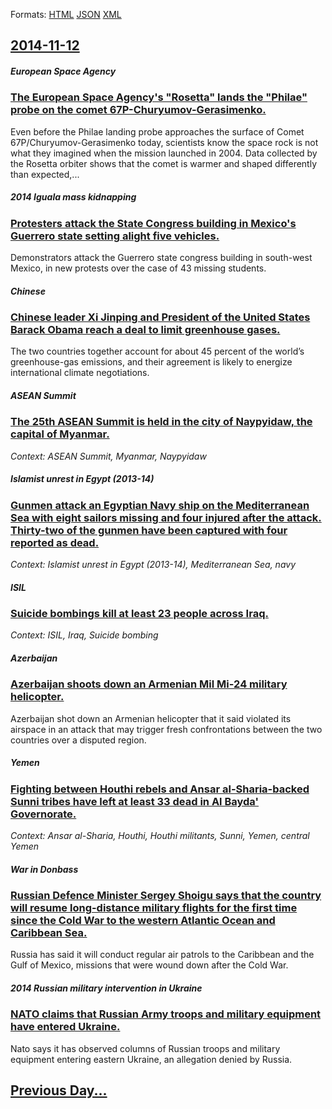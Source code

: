 
Formats: [HTML](2014/11/12/index.html)  [JSON](2014/11/12/index.json)  [XML](2014/11/12/index.xml)  

## [2014-11-12](/news/2014/11/12/index.md)

##### European Space Agency
### [The European Space Agency's "Rosetta" lands the "Philae" probe on the comet 67P-Churyumov-Gerasimenko. ](/news/2014/11/12/the-european-space-agency-s-rosetta-lands-the-philae-probe-on-the-comet-67p-churyumov-gerasimenko.md)
Even before the Philae landing probe approaches the surface of Comet 67P/Churyumov-Gerasimenko today, scientists know the space rock is not what they imagined when the mission launched in 2004. Data collected by the Rosetta orbiter shows that the comet is warmer and shaped differently than expected,...

##### 2014 Iguala mass kidnapping
### [Protesters attack the State Congress building in Mexico's Guerrero state setting alight five vehicles. ](/news/2014/11/12/protesters-attack-the-state-congress-building-in-mexico-s-guerrero-state-setting-alight-five-vehicles.md)
Demonstrators attack the Guerrero state congress building in south-west Mexico, in new protests over the case of 43 missing students.

##### Chinese
### [Chinese leader Xi Jinping and President of the United States Barack Obama reach a deal to limit greenhouse gases. ](/news/2014/11/12/chinese-leader-xi-jinping-and-president-of-the-united-states-barack-obama-reach-a-deal-to-limit-greenhouse-gases.md)
The two countries together account for about 45 percent of the world&rsquo;s greenhouse-gas emissions, and their agreement is likely to energize international climate negotiations.

##### ASEAN Summit
### [The 25th ASEAN Summit is held in the city of Naypyidaw, the capital of Myanmar. ](/news/2014/11/12/the-25th-asean-summit-is-held-in-the-city-of-naypyidaw-the-capital-of-myanmar.md)
_Context: ASEAN Summit, Myanmar, Naypyidaw_

##### Islamist unrest in Egypt (2013-14)
### [Gunmen attack an Egyptian Navy ship on the Mediterranean Sea with eight sailors missing and four injured after the attack. Thirty-two of the gunmen have been captured with four reported as dead. ](/news/2014/11/12/gunmen-attack-an-egyptian-navy-ship-on-the-mediterranean-sea-with-eight-sailors-missing-and-four-injured-after-the-attack-thirty-two-of-the.md)
_Context: Islamist unrest in Egypt (2013-14), Mediterranean Sea, navy_

##### ISIL
### [Suicide bombings kill at least 23 people across Iraq. ](/news/2014/11/12/suicide-bombings-kill-at-least-23-people-across-iraq.md)
_Context: ISIL, Iraq, Suicide bombing_

##### Azerbaijan
### [Azerbaijan shoots down an Armenian Mil Mi-24 military helicopter. ](/news/2014/11/12/azerbaijan-shoots-down-an-armenian-mil-mi-24-military-helicopter.md)
Azerbaijan shot down an Armenian helicopter that it said violated its airspace in an attack that may trigger fresh confrontations between the two countries over a disputed region.

##### Yemen
### [Fighting between Houthi rebels and Ansar al-Sharia-backed Sunni tribes have left at least 33 dead in Al Bayda' Governorate. ](/news/2014/11/12/fighting-between-houthi-rebels-and-ansar-al-sharia-backed-sunni-tribes-have-left-at-least-33-dead-in-al-bayda-governorate.md)
_Context: Ansar al-Sharia, Houthi, Houthi militants, Sunni, Yemen, central Yemen_

##### War in Donbass
### [Russian Defence Minister Sergey Shoigu says that the country will resume long-distance military flights for the first time since the Cold War to the western Atlantic Ocean and Caribbean Sea. ](/news/2014/11/12/russian-defence-minister-sergey-shoigu-says-that-the-country-will-resume-long-distance-military-flights-for-the-first-time-since-the-cold-wa.md)
Russia has said it will conduct regular air patrols to the Caribbean and the Gulf of Mexico, missions that were wound down after the Cold War.

##### 2014 Russian military intervention in Ukraine
### [NATO claims that Russian Army troops and military equipment have entered Ukraine. ](/news/2014/11/12/nato-claims-that-russian-army-troops-and-military-equipment-have-entered-ukraine.md)
Nato says it has observed columns of Russian troops and military equipment entering eastern Ukraine, an allegation denied by Russia.

## [Previous Day...](/news/2014/11/11/index.md)

